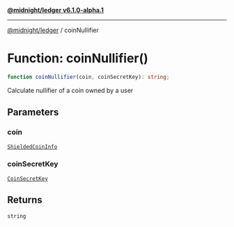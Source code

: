 [**@midnight/ledger v6.1.0-alpha.1**](../README.md)

***

[@midnight/ledger](../globals.md) / coinNullifier

# Function: coinNullifier()

```ts
function coinNullifier(coin, coinSecretKey): string;
```

Calculate nullifier of a coin owned by a user

## Parameters

### coin

[`ShieldedCoinInfo`](../type-aliases/ShieldedCoinInfo.md)

### coinSecretKey

[`CoinSecretKey`](../classes/CoinSecretKey.md)

## Returns

`string`
